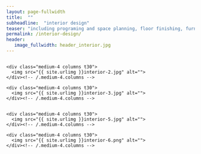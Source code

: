 ```yaml
---
layout: page-fullwidth
title:  ""
subheadline:  "interior design"
teaser: "including programing and space planning, floor finishing, furnishing, ceiling plan, cabinetry, color and material selection, lighting fixture, appliances, and plumbing fixture selection, construction documents, project administration etc."
permalink: /interior-design/
header:
   image_fullwidth: header_interior.jpg
---
```


<div class="row">
    <div class="medium-4 columns t30">
    <img src="{{ site.urlimg }}interior-1.jpg" alt="">
    </div><!-- /.medium-4.columns -->

    <div class="medium-4 columns t30">
      <img src="{{ site.urlimg }}interior-2.jpg" alt="">
    </div><!-- /.medium-4.columns -->

    <div class="medium-4 columns t30">
      <img src="{{ site.urlimg }}interior-3.jpg" alt="">
    </div><!-- /.medium-4.columns -->

</div><!-- /.row -->


<div class="row">
    <div class="medium-4 columns t30">
    <img src="{{ site.urlimg }}interior-4.png" alt="">
    </div><!-- /.medium-4.columns -->

    <div class="medium-4 columns t30">
      <img src="{{ site.urlimg }}interior-5.jpg" alt="">
    </div><!-- /.medium-4.columns -->

    <div class="medium-4 columns t30">
      <img src="{{ site.urlimg }}interior-6.png" alt="">
    </div><!-- /.medium-4.columns -->

</div><!-- /.row -->
